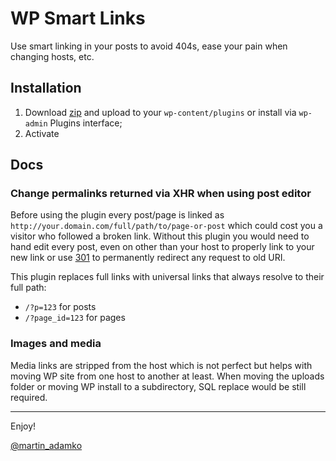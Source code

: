 WP Smart Links
==============

Use smart linking in your posts to avoid 404s, ease your pain when changing hosts, etc.

## Installation

1. Download [zip](https://github.com/HackingWP/wp-smart-links/archive/master.zip) and upload to your `wp-content/plugins` or install via `wp-admin` Plugins interface;
1. Activate

## Docs

### Change permalinks returned via XHR when using post editor

Before using the plugin every post/page is linked as `http://your.domain.com/full/path/to/page-or-post`
which could cost you a visitor who followed a broken link. Without this plugin you would need to hand edit every post, even on other than your host to properly link to your new link or use [301](http://css-tricks.com/snippets/htaccess/301-redirects/) to permanently redirect any request to old URI.

This plugin replaces full links with universal links that always resolve to their full path:

- `/?p=123` for posts
- `/?page_id=123` for pages

### Images and media

Media links are stripped from the host which is not perfect but helps with moving WP site from one host to another at least. When moving the uploads folder or moving WP install to a subdirectory, SQL replace would be still required.

---

Enjoy!

[@martin_adamko](http://twitter.com/martin_adamko)

